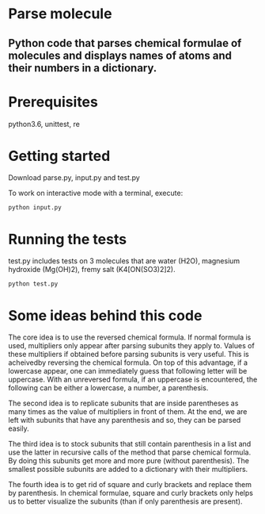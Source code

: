 # Parse molecule
## Python code that parses chemical formulae of molecules and displays names of atoms and their numbers in a dictionary.

# Prerequisites
python3.6, unittest, re

# Getting started
Download parse.py, input.py and test.py

To work on interactive mode with a terminal, execute:
```
python input.py
```

# Running the tests
test.py includes tests on 3 molecules that are water (H2O), magnesium hydroxide (Mg(OH)2), fremy salt (K4[ON(SO3)2]2).

```
python test.py
```

# Some ideas behind this code
The core idea is to use the reversed chemical formula. If normal formula is used, multipliers only appear after parsing subunits they apply to. Values of these multipliers if obtained before parsing subunits is very useful. This is acheivedby reversing the chemical formula. On top of this advantage, if a lowercase appear, one can immediately guess that following letter will be uppercase. With an unreversed formula, if an uppercase is encountered, the following can be either a lowercase, a number, a parenthesis.

The second idea is to replicate subunits that are inside parentheses as many times as the value of multipliers in front of them. At the end, we are left with subunits that have any parenthesis and so, they can be parsed easily.

The third idea is to stock subunits that still contain parenthesis in a list and use the latter in recursive calls of the method that parse chemical formula. By doing this subunits get more and more pure (without parenthesis). The smallest possible subunits are added to a dictionary with their multipliers.

The fourth idea is to get rid of square and curly brackets and replace them by parenthesis. In chemical formulae, square and curly brackets only helps us to better visualize the subunits (than if only parenthesis are present).
